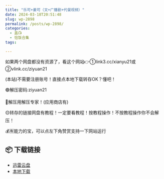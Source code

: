 ```yaml
---
title: "乐可+姜可（文+广播剧+代餐视频）"
date: 2024-03-18T20:51:48
slug: wp-2898
permalink: /posts/wp-2898/
categories:
  - 盖📺
  - 恰饭合集
tags:

---
```


如果两个网盘都没有资源了，看这个网站👉①link3.cc/xianyu21或②vlink.cc/ziyuan21

(本站)不需要注册账号！直接点本地下载转存OK？懂吧！

🟢解压密码:ziyuan21

🔵解压用解压专家！(应用商店有)

🟡转存的链接网盘有教程！一定要看教程！按教程操作！不按教程操作你不会解压！

💰🈶能力的宝，可以点左下角赞赏支持一下网站运行

## 📦 下载链接
- [迅雷云盘](https://blziyuan21.com/pay-download/2898?key=d3ab50325c&down_id=0)
- [本地下载](https://blziyuan21.com/pay-download/2898?key=d3ab50325c&down_id=1)

